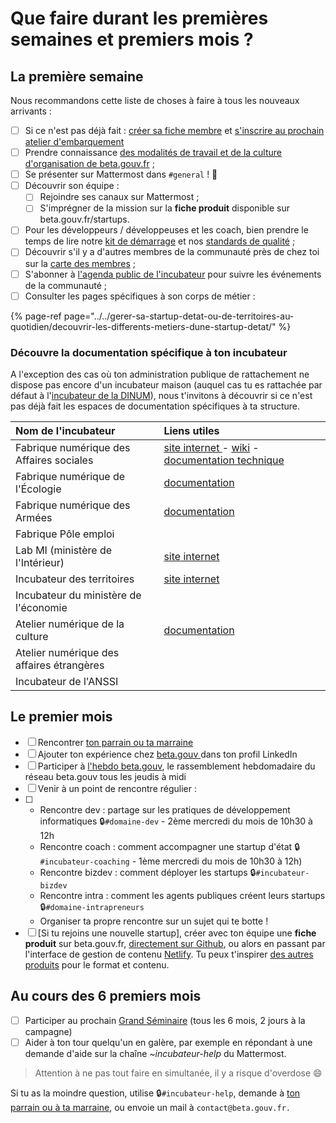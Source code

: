 # Que faire durant les premières semaines et premiers mois ?

## La première semaine

Nous recommandons cette liste de choses à faire à tous les nouveaux arrivants :

* [ ] Si ce n'est pas déjà fait : [créer sa fiche membre](premier-pas-indispensable-creer-ta-fiche-membre.md) et [s'inscrire au prochain atelier d'embarquement](https://startupdetat.typeform.com/to/QY8l29Z1#email={{%20contact.EMAIL%20}}&prenom={{%20contact.PRENOM%20}}&status={{%20contact.MISSION_STATUS%20}}&role={{%20contact.ROLE%20}}&date_start={{%20contact.MISSION_START%20}})
* [ ] Prendre connaissance [des modalités de travail et de la culture d'organisation de beta.gouv.fr](../culture/) ;
* [ ] Se présenter sur Mattermost dans `#general` ! 👋
* [ ] Découvrir son équipe :
  * [ ] Rejoindre ses canaux sur Mattermost ;
  * [ ] S'imprégner de la mission sur la **fiche produit** disponible sur beta.gouv.fr/startups.
* [ ] Pour les développeurs / développeuses et les coach, bien prendre le temps de lire notre [kit de démarrage](../../gerer-sa-startup-detat-ou-de-territoires-au-quotidien/la-vie-dune-se/construction/kit-de-demarrage.md) et nos [standards de qualité](../../gerer-sa-startup-detat-ou-de-territoires-au-quotidien/je-fais-des-choix-technologique/standards-de-qualite-beta.gouv.fr.md) ; 
* [ ] Découvrir s'il y a d'autres membres de la communauté près de chez toi sur la [carte des membres](https://doc.incubateur.net/communaute/dinum/locaux/ou-travailler#beta-gouv-fr-en-dehors-de-paris) ;
* [ ] S'abonner à [l'agenda public de l'incubateur](https://calendar.google.com/calendar/embed?src=0ieonqap1r5jeal5ugeuhoovlg%40group.calendar.google.com&ctz=Europe/Paris) pour suivre les événements de la communauté ;
* [ ] Consulter les pages spécifiques à son corps de métier :

{% page-ref page="../../gerer-sa-startup-detat-ou-de-territoires-au-quotidien/decouvrir-les-differents-metiers-dune-startup-detat/" %}

### Découvre la documentation spécifique à ton incubateur

A l'exception des cas où ton administration publique de rattachement ne dispose pas encore d'un incubateur maison \(auquel cas tu es rattachée par défaut à l'[incubateur de la DINUM](../../decouvrir-les-guides-des-autres-incubateurs/incubateur-de-la-dinum/)\), nous t'invitons à découvrir si ce n'est pas déjà fait les espaces de documentation spécifiques à ta structure.

| Nom de l'incubateur | Liens utiles |
| :--- | :--- |
| Fabrique numérique des Affaires sociales | [site internet ](https://www.fabrique.social.gouv.fr/)-  [wiki](https://github.com/SocialGouv/www/wiki) - [documentation technique](https://github.com/SocialGouv/www/wiki/Social-Gouv-Tech-Welcome-Pack-%F0%9F%96%96) |
| Fabrique numérique de l'Écologie | [documentation](https://fabrique-numerique.gitbook.io/guide/) |
| Fabrique numérique des Armées | [documentation](../../decouvrir-les-guides-des-autres-incubateurs/fabrique-numerique-ministeres-des-armees/) |
| Fabrique Pôle emploi |  |
| Lab MI \(ministère de l'Intérieur\) | [site internet](https://beta.interieur.gouv.fr/) |
| Incubateur des territoires | [site internet](https://incubateur.anct.gouv.fr/) |
| Incubateur du ministère de l'économie |  |
| Atelier numérique de la culture | [documentation](https://atelier-numerique.gitbook.io/atelier-numerique-le-guide/) |
| Atelier numérique des affaires étrangères |  |
| Incubateur de l'ANSSI |  |

## Le premier mois

* [ ] Rencontrer [ton parrain ou ta marraine ](../actions-transverses/marrainage/) 
* [ ] Ajouter ton expérience chez [beta.gouv ](https://www.linkedin.com/company/betagouv/?originalSubdomain=fr)dans ton profil LinkedIn  
* [ ] Participer à [l'hebdo beta.gouv](../actions-transverses/rituels/standup.md),  le rassemblement hebdomadaire du réseau beta.gouv tous les jeudis à midi
* [ ]  Venir à un point de rencontre régulier :
* [ ] *   Rencontre dev : partage sur les pratiques de développement informatiques 🔒`#domaine-dev` - 2ème mercredi du mois de 10h30 à 12h
  *   Rencontre coach : comment accompagner une startup d'état 🔒`#incubateur-coaching` - 1ème mercredi du mois de 10h30 à 12h\)
  *   Rencontre bizdev : comment déployer les startups 🔒`#incubateur-bizdev`
  *   Rencontre intra : comment les agents publiques créent leurs startups 🔒`#domaine-intrapreneurs`
  *   Organiser ta propre rencontre sur un sujet qui te botte !
* [ ] \[Si tu rejoins une nouvelle startup\], créer avec ton équipe une **fiche produit** sur beta.gouv.fr, [directement sur Github](https://github.com/betagouv/beta.gouv.fr/tree/master/content/_startups), ou alors en passant par l'interface de gestion de contenu [Netlify](https://beta.gouv.fr/admin/#/collections/startups). Tu peux t'inspirer [des autres produits](https://beta.gouv.fr/startups/) pour le format et contenu.

##  Au cours des 6 premiers mois

* [ ]   Participer au prochain [Grand Séminaire](../actions-transverses/rituels/grand-seminaire-1.md) \(tous les 6 mois, 2 jours à la campagne\)
* [ ]   Aider à ton tour quelqu'un en galère, par exemple en répondant à une demande d'aide sur la chaîne _~incubateur-help_ du Mattermost. 

> Attention à ne pas tout faire en simultanée, il y a risque d'overdose 😄

Si tu as la moindre question, utilise 🔒`#incubateur-help`, demande à [ton parrain ou à ta marraine](../actions-transverses/marrainage/), ou envoie un mail à `contact@beta.gouv.fr.`

